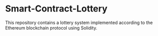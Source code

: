 # Smart-Contract-Lottery
This repository contains a lottery system implemented according to the Ethereum blockchain protocol using Solidity.
